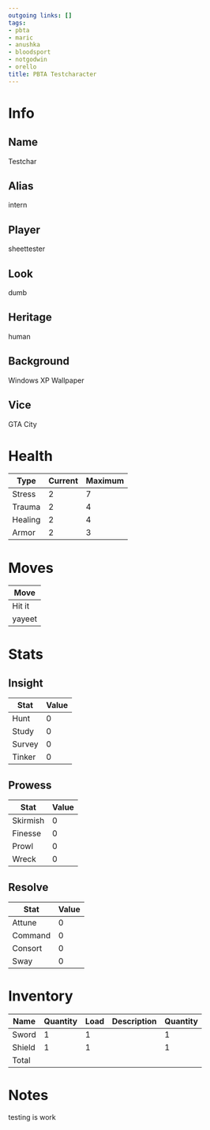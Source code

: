 ```yaml
---
outgoing links: []
tags:
- pbta
- maric
- anushka
- bloodsport
- notgodwin
- orello
title: PBTA Testcharacter
---
```


# Info

## Name
Testchar

## Alias
intern

## Player
sheettester

## Look
dumb

## Heritage
human

## Background
Windows XP Wallpaper

## Vice
GTA City

# Health

| Type    | Current | Maximum |
|---------|---------|---------|
| Stress  | 2       | 7       |
| Trauma  | 2       | 4       |
| Healing | 2       | 4       |
| Armor   | 2       | 3       |

# Moves

| Move   |
|--------|
| Hit it |
| yayeet |

# Stats

## Insight

| Stat   | Value |
|--------|-------|
| Hunt   | 0     |
| Study  | 0     |
| Survey | 0     |
| Tinker | 0     |

## Prowess

| Stat     | Value |
|----------|-------|
| Skirmish | 0     |
| Finesse  | 0     |
| Prowl    | 0     |
| Wreck    | 0     |

## Resolve

| Stat    | Value |
|---------|-------|
| Attune  | 0     |
| Command | 0     |
| Consort | 0     |
| Sway    | 0     |

# Inventory

| Name   | Quantity | Load | Description | Quantity |
|--------|----------|------|-------------|----------|
| Sword  | 1        | 1    |             | 1        |
| Shield | 1        | 1    |             | 1        |
| Total  |          |      |             |          |

# Notes
testing is work
